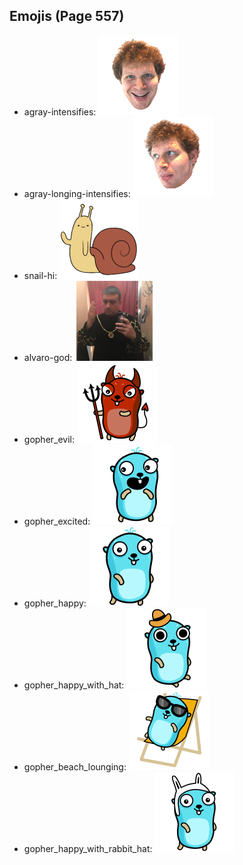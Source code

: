 
## Emojis (Page 557)

* agray-intensifies: ![agray-intensifies](output/agray-intensifies.gif)
* agray-longing-intensifies: ![agray-longing-intensifies](output/agray-longing-intensifies.gif)
* snail-hi: ![snail-hi](output/snail-hi.png)
* alvaro-god: ![alvaro-god](output/alvaro-god.png)
* gopher_evil: ![gopher_evil](output/gopher_evil.png)
* gopher_excited: ![gopher_excited](output/gopher_excited.png)
* gopher_happy: ![gopher_happy](output/gopher_happy.png)
* gopher_happy_with_hat: ![gopher_happy_with_hat](output/gopher_happy_with_hat.png)
* gopher_beach_lounging: ![gopher_beach_lounging](output/gopher_beach_lounging.png)
* gopher_happy_with_rabbit_hat: ![gopher_happy_with_rabbit_hat](output/gopher_happy_with_rabbit_hat.png)

